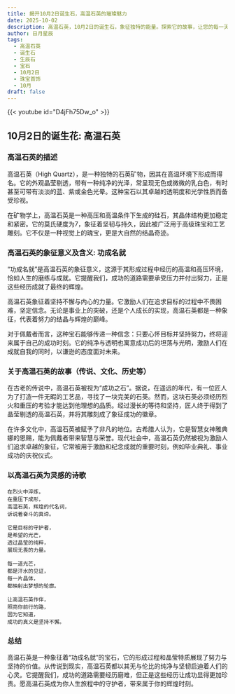 ```yaml
---
title: 揭开10月2日诞生石，高温石英的璀璨魅力
date: 2025-10-02
description: 高温石英，10月2日的诞生石，象征独特的能量。探索它的故事，让您的每一天更有意义。
author: 日月星辰
tags:
  - 高温石英
  - 诞生石
  - 生辰石
  - 宝石
  - 10月2日
  - 珠宝首饰
  - 10月
draft: false
---
```


{{< youtube id="D4jFh75Dw_o" >}}

## 10月2日的诞生花: 高温石英

### 高温石英的描述

高温石英（High Quartz），是一种独特的石英矿物，因其在高温环境下形成而得名。它的外观晶莹剔透，带有一种纯净的光泽，常呈现无色或微微的乳白色，有时甚至可带有淡淡的蓝、紫或金色光晕。这种宝石以其卓越的透明度和光学性质而备受珍视。

在矿物学上，高温石英是一种高压和高温条件下生成的硅石，其晶体结构更加稳定和紧密。它的莫氏硬度为7，象征着坚韧与持久，因此被广泛用于高级珠宝和工艺雕刻。它不仅是一种视觉上的瑰宝，更是大自然的结晶奇迹。

### 高温石英的象征意义及含义: 功成名就

“功成名就”是高温石英的象征意义，这源于其形成过程中经历的高温和高压环境，恰如人生的磨练与成就。它提醒我们，成功的道路需要承受压力并付出努力，正是这些经历成就了最终的辉煌。

高温石英象征着坚持不懈与内心的力量。它激励人们在追求目标的过程中不畏困难，坚定信念。无论是事业上的突破，还是个人成长的实现，高温石英都是一种象征，代表着努力的结晶与辉煌的巅峰。

对于佩戴者而言，这种宝石能够传递一种信念：只要心怀目标并坚持努力，终将迎来属于自己的成功时刻。它的纯净与透明也寓意成功后的坦荡与光明，激励人们在成就自我的同时，以谦逊的态度面对未来。

### 关于高温石英的故事（传说、文化、历史等）

在古老的传说中，高温石英被视为“成功之石”。据说，在遥远的年代，有一位匠人为了打造一件无暇的工艺品，寻找了一块完美的石英。然而，这块石英必须经历烈火和重压的考验才能达到他理想的品质。经过漫长的等待和坚持，匠人终于得到了晶莹剔透的高温石英，并将其雕刻成了象征成功的徽章。

在许多文化中，高温石英被赋予了非凡的地位。古希腊人认为，它是智慧女神雅典娜的恩赐，能为佩戴者带来智慧与荣誉。现代社会中，高温石英仍然被视为激励人们追求卓越的象征，它常被用于激励和纪念成就的重要时刻，例如毕业典礼、事业成功的庆祝仪式。

### 以高温石英为灵感的诗歌

```
在烈火中淬炼，  
在重压下成形，  
高温石英，辉煌的代名词，  
诉说着奋斗的真谛。

它是目标的守护者，  
是希望的光芒，  
透过晶莹的纯粹，  
展现无畏的力量。

每一道光芒，  
都是汗水的见证，  
每一片晶体，  
都映射出梦想的轮廓。

让高温石英作伴，  
照亮你前行的路，  
因为它知道，  
成功的真义是坚持不懈。
```

### 总结

高温石英是一种象征着“功成名就”的宝石，它的形成过程和晶莹特质展现了努力与坚持的价值。从传说到现实，高温石英都以其无与伦比的纯净与坚韧启迪着人们的心灵。它提醒我们，成功的道路需要经历磨难，但正是这些经历让成功显得更加珍贵。愿高温石英成为你人生旅程中的守护者，带来属于你的辉煌时刻。